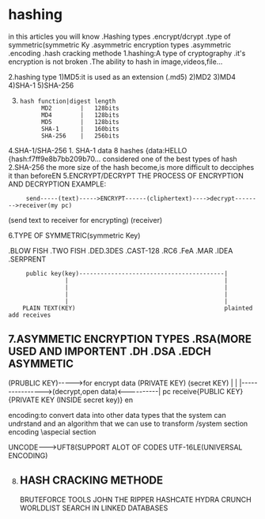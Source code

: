 # hashing
  in this articles you will know .Hashing types .encrypt/dcrypt .type of symmetric(symmetric Ky .asymmetric encryption types .asymmetric .encoding .hash cracking methode
1.hashing:A type of cryptography
                .it's encryption is not broken
                .The ability to hash in image,videos,file...
                
                
                
2.hashing type
   1)MD5:it is used as an extension (.md5)
    2)MD2
    3)MD4
    4)SHA-1
    5)SHA-256
    
    
3.
       hash function|digest length
             MD2        |   128bits
             MD4        |   128bits
             MD5        |   128bits
             SHA-1      |   160bits
             SHA-256    |   256bits
             
             
             
             
4.SHA-1/SHA-256
      1. SHA-1 data 8 hashes
{data:HELLO
{hash:f7ff9e8b7bb209b70...
considered one of the best types of hash
      2.SHA-256
          the more size of the hash become,is more difficult to decciphes it than beforeEN
5.ENCRYPT/DECRYPT
THE PROCESS OF ENCRYPTION AND DECRYPTION
EXAMPLE:



         send-----(text)----->ENCRYPT------(cliphertext)---->decrypt-------->receiver(my pc)
 (send text to receiver for encrypting)           (receiver)
 
 
6.TYPE OF SYMMETRIC(symmetric Key)

  .BLOW FISH
  .TWO FISH
  .DED.3DES
  .CAST-128
  .RC6
  .FeA
  .MAR
  .IDEA 
  .SERPRENT
  
       
         public key(key)-----------------------------------------|
                    |                                            |
                    |                                            |
                    |                                            | 
                    |                                            |
        PLAIN TEXT(KEY)                                          plainted add receives
        
7.ASYMMETIC ENCRYPTION TYPES
   .RSA(MORE USED AND IMPORTENT
   .DH
   .DSA
   .EDCH
ASYMMETIC
----------
(PRUBLIC KEY)----->for encrypt data (PRIVATE KEY)                   (secret KEY)
                          |                                               |
                          |---------------->(decrypt,open data)<----------|
                                      pc receive{PUBLIC KEY}{PRIVATE KEY (INSIDE secret key)}
en


encoding:to convert data into other data types that the system can undrstand and an algorithm that we can use to transform
                            /system section
                    encoding
                            \aspecial section
                            
UNCODE--->UFT8(SUPPORT ALOT OF CODES
          UTF-16LE(UNIVERSAL ENCODING)
          
          
8) HASH CRACKING METHODE
   ----------------------
   BRUTEFORCE TOOLS
   JOHN THE RIPPER
   HASHCATE
   HYDRA
   CRUNCH
   WORLDLIST
   SEARCH IN LINKED DATABASES
          
